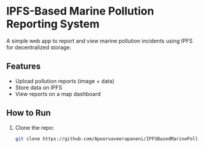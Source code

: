 # IPFS-Based Marine Pollution Reporting System

A simple web app to report and view marine pollution incidents using IPFS for decentralized storage.

## Features

- Upload pollution reports (image + data)
- Store data on IPFS
- View reports on a map dashboard

## How to Run

1. Clone the repo:
   ```bash
   git clone https://github.com/Apoorvaveerapaneni/IPFSBasedMarinePollutionReportingSystem.git
